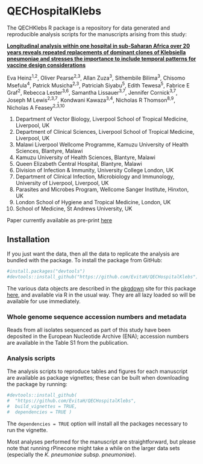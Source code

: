 
<!-- README.md is generated from README.Rmd. Please edit that file -->

# QECHospitalKlebs

<!-- badges: start -->
<!-- badges: end -->

The QECHKlebs R package is a repository for data generated and
reproducible analysis scripts for the manuscripts arising from this
study:

[**Longitudinal analysis within one hospital in sub-Saharan Africa over
20 years reveals repeated replacements of dominant clones of Klebsiella
pneumoniae and stresses the importance to include temporal patterns for
vaccine design
considerations**](https://www.medrxiv.org/content/10.1101/2023.09.26.23296137v1)

Eva Heinz<sup>1,2</sup>, Oliver Pearse<sup>2,3</sup>, Allan
Zuza<sup>3</sup>, Sithembile Bilima<sup>3</sup>, Chisomo
Msefula<sup>4</sup>, Patrick Musicha<sup>2,3</sup>, Patriciah
Siyabu<sup>5</sup>, Edith Tewesa<sup>5</sup>, Fabrice E
Graf<sup>2</sup>, Rebecca Lester<sup>3,6</sup>, Samantha
Lissauer<sup>3,7</sup>, Jennifer Cornick<sup>3,7</sup>, Joseph M
Lewis<sup>2,3,7</sup>, Kondwani Kawaza<sup>3,4</sup>, Nicholas R
Thomson<sup>8,9</sup>, Nicholas A Feasey<sup>2,3,10</sup>

1.  Department of Vector Biology, Liverpool School of Tropical Medicine,
    Liverpool, UK
2.  Department of Clinical Sciences, Liverpool School of Tropical
    Medicine, Liverpool, UK
3.  Malawi Liverpool Wellcome Programme, Kamuzu University of Health
    Sciences, Blantyre, Malawi
4.  Kamuzu University of Health Sciences, Blantyre, Malawi
5.  Queen Elizabeth Central Hospital, Blantyre, Malawi
6.  Division of Infection & Immunity, University College London, UK
7.  Department of Clinical Infection, Microbiology and Immunology,
    University of Liverpool, Liverpool, UK
8.  Parasites and Microbes Program, Wellcome Sanger Institute, Hinxton,
    UK
9.  London School of Hygiene and Tropical Medicine, London, UK
10. School of Medicine, St Andrews University, UK

Paper currently available as pre-print
[here](https://www.medrxiv.org/content/10.1101/2023.09.26.23296137v1)

## Installation

If you just want the data, then all the data to replicate the analysis
are bundled with the package. To install the package from GitHub:

``` r
#install.packages("devtools")
#devtools::install_github("https://github.com/EvitaH/QECHospitalKlebs")
```

The various data objects are described in the [pkgdown]() site for this
package [here](), and available via R in the usual way. They are all
lazy loaded so will be available for use immediately.

### Whole genome sequence accession numbers and metadata

Reads from all isolates sequenced as part of this study have been
deposited in the European Nucleotide Archive (ENA); accession numbers
are available in the Table S1 from the publication.

### Analysis scripts

The analysis scripts to reproduce tables and figures for each manuscript
are available as package vignettes; these can be built when downloading
the package by running:

``` r
#devtools::install_github(
#  "https://github.com/EvitaH/QECHospitalKlebs", 
#  build_vignettes = TRUE, 
#  dependencies = TRUE )
```

The `dependencies = TRUE` option will install all the packages necessary
to run the vignette.

Most analyses performed for the manuscript are straightforward, but
please note that running rPinecone might take a while on the larger data
sets (especially the *K. pneumoniae subsp. pneumoniae*).
